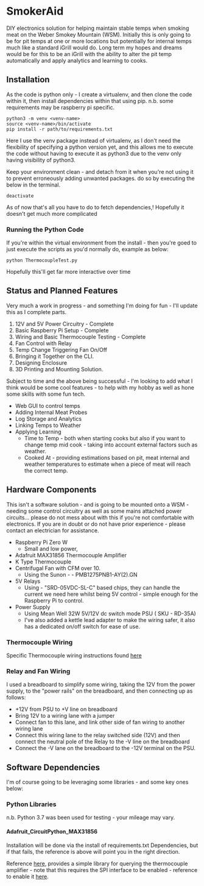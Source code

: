 


# SmokerAid

DIY electronics solution for helping maintain stable temps when smoking meat on the Weber Smokey Mountain (WSM). Initially this is only going to be for pit temps at one or more locations but potentially for internal temps much like a standard iGrill would do.  Long term my hopes and dreams would be for this to be an iGrill with the ability to alter the pit temp automatically and apply analytics and learning to cooks.

## Installation
As the code is python only - I create a virtualenv, and then clone the code within it, then install dependencies within that using pip. n.b. some requirements may be raspberry pi specific.

    python3 -m venv <venv-name>
    source <venv-name>/bin/activate
    pip install -r path/to/requirements.txt

Here I use the venv package instead of virtualenv, as I don't need the flexibility of specifying a python version yet, and this allows me to execute the code without having to execute it as python3 due to the venv only having visibility of python3.

Keep your environment clean - and detach from it when you're not using it to prevent erroneously adding unwanted packages. do so by executing the below in the terminal.

    deactivate

As of now that's all you have to do to fetch dependencies,! Hopefully it doesn't get much more complicated

### Running the Python Code

If you're within the virtual environment from the install - then you're goed to just execute the scripts as you'd normally do, example as below:

    python ThermocoupleTest.py

Hopefully this'll get far more interactive over time

## Status and Planned Features

Very much a work in progress - and something I'm doing for fun - I'll update this as I complete parts.

 1. 12V and 5V Power Circuitry - Complete
 2. Basic Raspberry Pi Setup - Complete
 3. Wiring and Basic Thermocouple Testing - Complete
 4. Fan Control with Relay
 5. Temp Change Triggering Fan On/Off
 6. Bringing it Together on the CLI.
 7. Designing Enclosure
 8. 3D Printing and Mounting Solution.

Subject to time and the above being successful - I'm looking to add what I think would be some cool features - to help with my hobby as well as hone some skills with some fun tech.

 - Web GUI to control temps
 - Adding Internal Meat Probes
 - Log Storage and Analytics
 - Linking Temps to Weather
 - Applying Learning
	 - Time to Temp - both when starting cooks but also if you want to change temp mid cook -  taking into account external factors such as weather.
	 - Cooked At - providing estimations based on pit, meat internal and weather temperatures to estimate when a piece of meat will reach the correct temp.

## Hardware Components
This isn't a software solution - and is going to be mounted onto a WSM - needing some control circuitry as well as some mains attached power circuits... please do not mess about with this if you're not comfortable with electronics. If you are in doubt or do not have prior experience - please contact an electrician for assistance.

 - Raspberry Pi Zero W
	 - Small and low power,
 - Adafruit MAX31856 Thermocouple Amplifier
 - K Type Thermocouple
 - Centrifugal Fan with CFM over 10.
	 - Using the Sunon - -   PMB1275PNB1-AY(2).GN
- 5V Relays
	- Using - "SRD-05VDC-SL-C" based chips, they can handle the current we need here whilst being 5V control - simple enough for the Raspberry Pi to control.
 - Power Supply
	 - Using Mean Well  32W 5V/12V dc switch mode PSU ( SKU - RD-35A)
	 - I've also added a kettle lead adapter to make the wiring safer, it also has a dedicated on/off switch for ease of use.

### Thermocouple Wiring
Specific Thermocouple wiring instructions found [here](https://learn.adafruit.com/adafruit-max31856-thermocouple-amplifier/python-circuitpython#python-computer-wiring-5-5)

### Relay and Fan Wiring
I used a breadboard to simplify some wiring, taking the 12V from the power supply, to the "power rails" on the breadboard, and then connecting up as follows:

 - +12V from PSU to +V line on breadboard
 - Bring 12V to a wiring lane with a jumper
 - Connect fan to this lane, and link other side of fan wiring to another wiring lane
 - Connect this wiring lane to the relay switched side (12V) and then connect the neutral pole of  the Relay to the -V line on the breadboard
 - Connect the -V lane on the breadboard to the -12V terminal on the PSU.

## Software Dependencies
I'm of course going to be leveraging some libraries  - and some key ones below:

### Python Libraries
n.b. Python 3.7 was been used for testing - your mileage may vary.

#### Adafruit_CircuitPython_MAX31856
Installation will be done via the install of requirements.txt Dependencies, but if that fails, the reference is above will point you in the right direction.

Reference [here](https://github.com/adafruit/Adafruit_CircuitPython_MAX31856), provides a simple library for querying the thermocouple amplifier - note that this requires the SPI interface to be enabled - reference to enable it  [here](https://www.raspberrypi-spy.co.uk/2014/08/enabling-the-spi-interface-on-the-raspberry-pi/).
